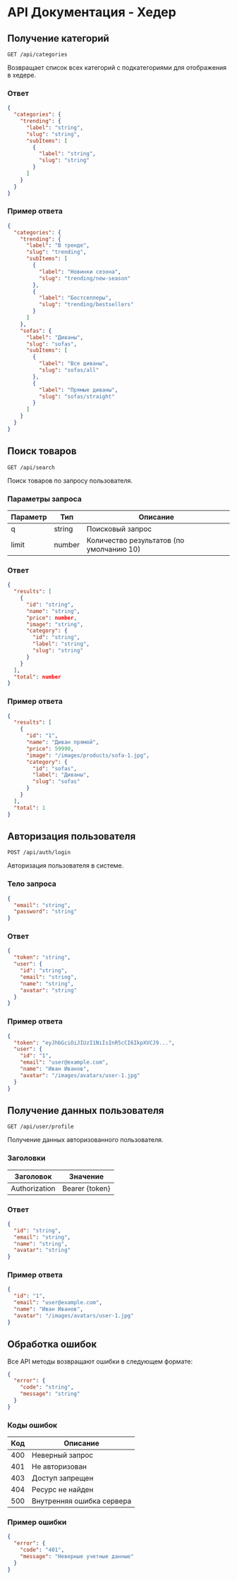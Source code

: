 # API Документация - Хедер

## Получение категорий
`GET /api/categories`

Возвращает список всех категорий с подкатегориями для отображения в хедере.

### Ответ
```json
{
  "categories": {
    "trending": {
      "label": "string",
      "slug": "string",
      "subItems": [
        {
          "label": "string",
          "slug": "string"
        }
      ]
    }
  }
}
```

### Пример ответа
```json
{
  "categories": {
    "trending": {
      "label": "В тренде",
      "slug": "trending",
      "subItems": [
        {
          "label": "Новинки сезона",
          "slug": "trending/new-season"
        },
        {
          "label": "Бестселлеры",
          "slug": "trending/bestsellers"
        }
      ]
    },
    "sofas": {
      "label": "Диваны",
      "slug": "sofas",
      "subItems": [
        {
          "label": "Все диваны",
          "slug": "sofas/all"
        },
        {
          "label": "Прямые диваны",
          "slug": "sofas/straight"
        }
      ]
    }
  }
}
```

## Поиск товаров
`GET /api/search`

Поиск товаров по запросу пользователя.

### Параметры запроса
| Параметр | Тип | Описание |
|----------|-----|----------|
| q | string | Поисковый запрос |
| limit | number | Количество результатов (по умолчанию 10) |

### Ответ
```json
{
  "results": [
    {
      "id": "string",
      "name": "string",
      "price": number,
      "image": "string",
      "category": {
        "id": "string",
        "label": "string",
        "slug": "string"
      }
    }
  ],
  "total": number
}
```

### Пример ответа
```json
{
  "results": [
    {
      "id": "1",
      "name": "Диван прямой",
      "price": 59990,
      "image": "/images/products/sofa-1.jpg",
      "category": {
        "id": "sofas",
        "label": "Диваны",
        "slug": "sofas"
      }
    }
  ],
  "total": 1
}
```

## Авторизация пользователя
`POST /api/auth/login`

Авторизация пользователя в системе.

### Тело запроса
```json
{
  "email": "string",
  "password": "string"
}
```

### Ответ
```json
{
  "token": "string",
  "user": {
    "id": "string",
    "email": "string",
    "name": "string",
    "avatar": "string"
  }
}
```

### Пример ответа
```json
{
  "token": "eyJhbGciOiJIUzI1NiIsInR5cCI6IkpXVCJ9...",
  "user": {
    "id": "1",
    "email": "user@example.com",
    "name": "Иван Иванов",
    "avatar": "/images/avatars/user-1.jpg"
  }
}
```

## Получение данных пользователя
`GET /api/user/profile`

Получение данных авторизованного пользователя.

### Заголовки
| Заголовок | Значение |
|-----------|----------|
| Authorization | Bearer {token} |

### Ответ
```json
{
  "id": "string",
  "email": "string",
  "name": "string",
  "avatar": "string"
}
```

### Пример ответа
```json
{
  "id": "1",
  "email": "user@example.com",
  "name": "Иван Иванов",
  "avatar": "/images/avatars/user-1.jpg"
}
```

## Обработка ошибок

Все API методы возвращают ошибки в следующем формате:

```json
{
  "error": {
    "code": "string",
    "message": "string"
  }
}
```

### Коды ошибок
| Код | Описание |
|-----|----------|
| 400 | Неверный запрос |
| 401 | Не авторизован |
| 403 | Доступ запрещен |
| 404 | Ресурс не найден |
| 500 | Внутренняя ошибка сервера |

### Пример ошибки
```json
{
  "error": {
    "code": "401",
    "message": "Неверные учетные данные"
  }
}
``` 